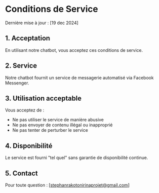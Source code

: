 # Conditions de Service

Dernière mise à jour : [19 dec 2024]

## 1. Acceptation
En utilisant notre chatbot, vous acceptez ces conditions de service.

## 2. Service
Notre chatbot fournit un service de messagerie automatisé via Facebook Messenger.

## 3. Utilisation acceptable
Vous acceptez de :
- Ne pas utiliser le service de manière abusive
- Ne pas envoyer de contenu illégal ou inapproprié
- Ne pas tenter de perturber le service

## 4. Disponibilité
Le service est fourni "tel quel" sans garantie de disponibilité continue.

## 5. Contact
Pour toute question : [stephanrakotonirinaprojet@gmail.com]
